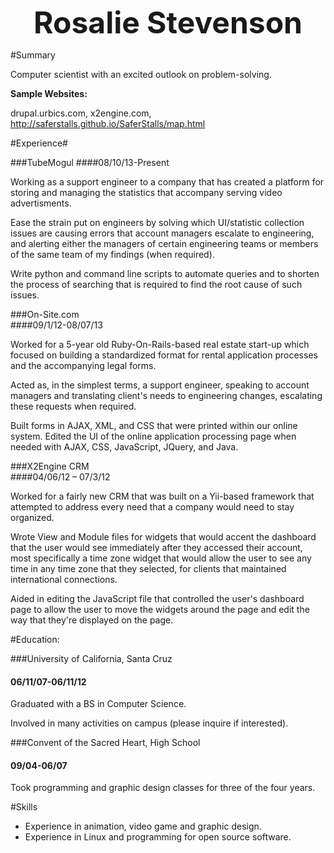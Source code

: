 
<p align="center"><b><font size="30">Rosalie Stevenson</font></b></p>

#Summary

Computer scientist with an excited outlook on problem-solving.

**Sample Websites:**

drupal.urbics.com, x2engine.com, http://saferstalls.github.io/SaferStalls/map.html

#Experience#

###TubeMogul 
####08/10/13-Present

   Working as a support engineer to a company that has created a platform for storing and managing the statistics that accompany serving video advertisments. 

  Ease the strain put on engineers by solving which UI/statistic collection issues are causing errors that account managers escalate to engineering, and alerting either the managers of certain engineering teams or members of the same team of my findings (when required).

   Write python and command line scripts to automate queries and to shorten the process of searching that is required to find the root cause of such issues.

###On-Site.com               
####09/1/12-08/07/13

  Worked for a 5-year old Ruby-On-Rails-based real estate start-up which focused on building a standardized format for rental application processes and the accompanying legal forms.

   Acted as, in the simplest terms, a support engineer, speaking to account managers and translating client's needs to engineering changes, escalating these requests when required.

   Built forms in AJAX, XML, and CSS that were printed within our online system.
Edited the UI of the online application processing page when needed with AJAX, CSS, JavaScript, JQuery, and Java.

###X2Engine CRM       
####04/06/12 – 07/3/12

   Worked for a fairly new CRM that was built on a Yii-based framework that attempted to address every need that a company would need to stay organized. 

   Wrote View and Module files for widgets that would accent the dashboard that the user would see immediately after they accessed their account, most specifically a time zone widget that would allow the user to see any time in any time zone that they selected, for clients that maintained international connections.

   Aided in editing the JavaScript file that controlled the user's dashboard page to allow the user to move the widgets around the page and edit the way that they're displayed on the page.

#Education:

###University of California, Santa Cruz      
#### 06/11/07-06/11/12

   Graduated with a BS in Computer Science.

   Involved in many activities on campus (please inquire if interested).

###Convent of the Sacred Heart, High School   
#### 09/04-06/07

   Took programming and graphic design classes for three of the four years.

#Skills
* Experience in animation, video game and graphic design.
* Experience in Linux and programming for open source software.


